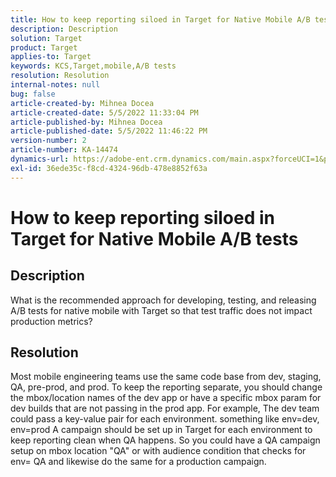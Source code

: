 ```yaml
---
title: How to keep reporting siloed in Target for Native Mobile A/B tests
description: Description
solution: Target
product: Target
applies-to: Target
keywords: KCS,Target,mobile,A/B tests
resolution: Resolution
internal-notes: null
bug: false
article-created-by: Mihnea Docea
article-created-date: 5/5/2022 11:33:04 PM
article-published-by: Mihnea Docea
article-published-date: 5/5/2022 11:46:22 PM
version-number: 2
article-number: KA-14474
dynamics-url: https://adobe-ent.crm.dynamics.com/main.aspx?forceUCI=1&pagetype=entityrecord&etn=knowledgearticle&id=c8c904b3-cbcc-ec11-a7b5-6045bd00dbbc
exl-id: 36ede35c-f8cd-4324-96db-478e8852f63a
---
```

# How to keep reporting siloed in Target for Native Mobile A/B tests

## Description


What is the recommended approach for developing, testing, and releasing A/B tests for native mobile with Target so that test traffic does not impact production metrics?


## Resolution


Most mobile engineering teams use the same code base from dev, staging, QA, pre-prod, and prod.
 To keep the reporting separate, you should change the mbox/location names of the dev app or have a specific mbox param for dev builds that are not passing in the prod app.
 For example, The dev team could pass a key-value pair for each environment. something like env=dev, env=prod
 A campaign should be set up in Target for each environment to keep reporting clean when QA happens.
 So you could have a QA campaign setup on mbox location "QA" or with audience condition that checks for env= QA and likewise do the same for a production campaign.
